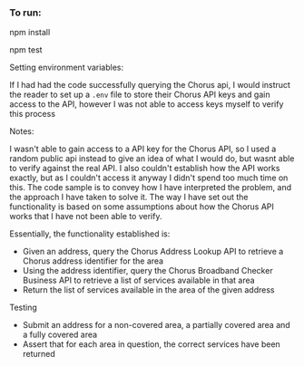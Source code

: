 ### To run:

npm install 

npm test

Setting environment variables:

If I had had the code successfully querying the Chorus api, I would instruct the reader to set up a `.env` file to store their Chorus API keys and gain access to the API, however I was not able to access keys myself to verify this process


Notes:

I wasn't able to gain access to a API key for the Chorus API, so I used a random public api instead to give an idea of what I would do, but wasnt able to verify against the real API. I also couldn't establish how the API works exactly, but as I couldn't access it anyway I didn't spend too much time on this. The code sample is to convey how I have interpreted the problem, and the approach I have taken to solve it. The way I have set out the functionality is based on some assumptions about how the Chorus API works that I have not been able to verify.

Essentially, the functionality established is:

- Given an address, query the Chorus Address Lookup API to retrieve a Chorus address identifier for the area
- Using the address identifier, query the Chorus Broadband Checker Business API to retrieve a list of services available in that area
- Return the list of services available in the area of the given address

Testing

- Submit an address for a non-covered area, a partially covered area and a fully covered area
- Assert that for each area in question, the correct services have been returned